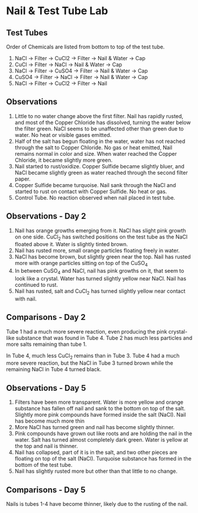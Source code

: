 Nail & Test Tube Lab
====================

Test Tubes
----------

Order of Chemicals are listed from bottom to top of the test tube.
1. NaCl -> Filter -> CuCl2 -> Filter -> Nail & Water -> Cap
2. CuCl -> Filter -> NaCl -> Nail & Water -> Cap
3. NaCl -> Filter -> CuSO4 -> Filter -> Nail & Water -> Cap
4. CuSO4 -> Filter -> NaCl -> Filter -> Nail & Water -> Cap
5. NaCl -> Filter -> CuCl2 -> Filter -> Nail

Observations
------------

1. Little to no water change above the first filter. Nail has rapidly rusted, and most of the Copper Chloride has dissolved, turning the water below the filter green. NaCl seems to be unaffected other than green due to water. No heat or visible gases emitted.
2. Half of the salt has begun floating in the water, water has not reached through the salt to Copper Chloride. No gas or heat emitted, Nail remains normal in color and size. When water reached the Copper Chloride, it became slightly more green.
3. Nail started to rust/oxidize. Copper Sulfide became slightly bluer, and NaCl became slightly green as water reached through the second filter paper.
4. Copper Sulfide became turquoise. Nail sank through the NaCl and started to rust on contact with Copper Sulfide. No heat or gas.
5. Control Tube. No reaction observed when nail placed in test tube.

Observations - Day 2
--------------------
1. Nail has orange growths emerging from it. NaCl has slight pink growth on one side. CuCl<sub>2</sub> has switched positions on the test tube as the NaCl floated above it. Water is slightly tinted brown.
2. Nail has rusted more, small orange particles floating freely in water. 
3. NaCl has become brown, but slightly green near the top. Nail has rusted more with orange particles sitting on top of the CuSO<sub>4</sub>
4. In between CuSO<sub>4</sub> and NaCl, nail has pink growths on it, that seem to look like a crystal. Water has turned slightly yellow near NaCl. Nail has continued to rust.
5. Nail has rusted, salt and CuCl<sub>2</sub> has turned slightly yellow near contact with nail.

Comparisons - Day 2
-------------------
Tube 1 had a much more severe reaction, even producing the pink crystal-like substance that was found in Tube 4. Tube 2 has much less particles and more salts remaining than tube 1.

In Tube 4, much less CuCl<sub>2</sub> remains than in Tube 3. Tube 4 had a much more severe reaction, but the NaCl in Tube 3 turned brown while the remaining NaCl in Tube 4 turned black.


Observations - Day 5
--------------------

1. Filters have been more transparent. Water is more yellow and orange substance has fallen off nail and sank to the bottom on top of the salt. Slightly more pink compounds have formed inside the salt (NaCl). Nail has become much more thin
2. More NaCl has turned green and nail has become slightly thinner.
3. Pink compounds have grown out like roots and are holding the nail in the water. Salt has turned almost completely dark green. Water is yellow at the top and nail is thinner.
4. Nail has collapsed, part of it is in the salt, and two other pieces are floating on top of the salt (NaCl). Turquoise substance has formed in the bottom of the test tube.
5. Nail has slightly rusted more but other than that little to no change.

Comparisons - Day 5
-------------------

Nails is tubes 1-4 have become thinner, likely due to the rusting of the nail.